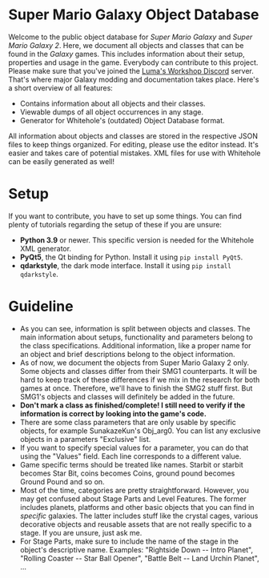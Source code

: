 # Super Mario Galaxy Object Database
Welcome to the public object database for *Super Mario Galaxy* and *Super Mario Galaxy 2*. Here, we document all objects and classes that can be found in the *Galaxy* games. This includes information about their setup, properties and usage in the game. Everybody can contribute to this project. Please make sure that you've joined the [Luma's Workshop Discord](https://discord.gg/k7ZKzSDsVq) server. That's where major Galaxy modding and documentation takes place.
Here's a short overview of all features:
- Contains information about all objects and their classes.
- Viewable dumps of all object occurrences in any stage.
- Generator for Whitehole's (outdated) Object Database format.

All information about objects and classes are stored in the respective JSON files to keep things organized. For editing, please use the editor instead. It's easier and takes care of potential mistakes. XML files for use with Whitehole can be easily generated as well!

# Setup
If you want to contribute, you have to set up some things. You can find plenty of tutorials regarding the setup of these if you are unsure:
- **Python 3.9** or newer. This specific version is needed for the Whitehole XML generator.
- **PyQt5**, the Qt binding for Python. Install it using ``pip install PyQt5``.
- **qdarkstyle**, the dark mode interface. Install it using ``pip install qdarkstyle``.

# Guideline
- As you can see, information is split between objects and classes. The main information about setups, functionality and parameters belong to the class specifications. Additional information, like a proper name for an object and brief descriptions belong to the object information.
- As of now, we document the objects from Super Mario Galaxy 2 only. Some objects and classes differ from their SMG1 counterparts. It will be hard to keep track of these differences if we mix in the research for both games at once. Therefore, we'll have to finish the SMG2 stuff first. But SMG1's objects and classes will definitely be added in the future.
- **Don't mark a class as finished/complete! I still need to verify if the information is correct by looking into the game's code.**
- There are some class parameters that are only usable by specific objects, for example SunakazeKun's Obj_arg0. You can list any exclusive objects in a parameters "Exclusive" list.
- If you want to specify special values for a parameter, you can do that using the "Values" field. Each line corresponds to a different value.
- Game specific terms should be treated like names. Starbit or starbit becomes Star Bit, coins becomes Coins, ground pound becomes Ground Pound and so on.
- Most of the time, categories are pretty straightforward. However, you may get confused about Stage Parts and Level Features. The former includes planets, platforms and other basic objects that you can find in *specific* galaxies. The latter includes stuff like the crystal cages, various decorative objects and reusable assets that are not really specific to a stage. If you are unsure, just ask me.
- For Stage Parts, make sure to include the name of the stage in the object's descriptive name. Examples: "Rightside Down -- Intro Planet", "Rolling Coaster -- Star Ball Opener", "Battle Belt -- Land Urchin Planet", ...